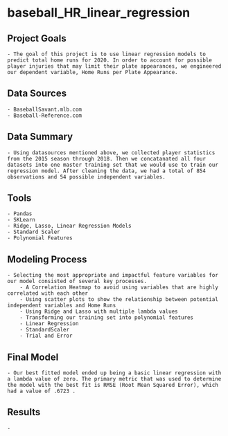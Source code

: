 # baseball_HR_linear_regression

## Project Goals

    - The goal of this project is to use linear regression models to predict total home runs for 2020. In order to account for possible player injuries that may limit their plate appearances, we engineered our dependent variable, Home Runs per Plate Appearance. 


## Data Sources

    - BaseballSavant.mlb.com
    - Baseball-Reference.com


## Data Summary

    - Using datasources mentioned above, we collected player statistics from the 2015 season through 2018. Then we concatanated all four datasets into one master training set that we would use to train our regression model. After cleaning the data, we had a total of 854 observations and 54 possible independent variables. 


## Tools

    - Pandas
    - SKLearn
    - Ridge, Lasso, Linear Regression Models
    - Standard Scaler
    - Polynomial Features

## Modeling Process

    - Selecting the most appropriate and impactful feature variables for our model consisted of several key processes.
        - A Correlation Heatmap to avoid using variables that are highly correlated with each other
        - Using scatter plots to show the relationship between potential independent variables and Home Runs
        - Using Ridge and Lasso with multiple lambda values
        - Transforming our training set into polynomial features
        - Linear Regression
        - StandardScaler
        - Trial and Error
        
## Final Model
    - Our best fitted model ended up being a basic linear regression with a lambda value of zero. The primary metric that was used to determine the model with the best fit is RMSE (Root Mean Squared Error), which had a value of .6723 . 


## Results
    - 